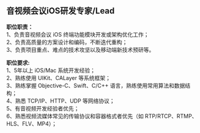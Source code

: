## 音视频会议iOS研发专家/Lead

**职位职责：** <br/>
1、负责音视频会议 iOS 终端功能模块开发或架构优化工作；  <br/>
2、负责高质量的方案设计和编码，不断迭代重构；  <br/>
3、负责项目重点、难点的技术攻坚以及移动端新技术预研等。<br/>

**职位要求:** <br/> 
1、5年以上 iOS/Mac 系统开发经验；<br/>
2、熟练使用 UIKit、CALayer 等系统框架；<br/>
3、熟练掌握 Objective-C、Swift、C/C++ 语言，熟练使用常用算法和数据结构；<br/>
4、熟悉 TCP/IP、HTTP、UDP 等网络协议；<br/>
5、有音视频开发经验者优先；<br/>
6、熟悉视频流媒体常见的传输协议和容器格式者优先（如 RTP/RTCP、RTMP、HLS、FLV、MP4）；<br/>

